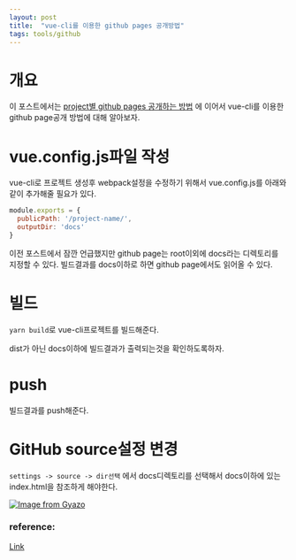 ```yaml
---
layout: post
title:  "vue-cli를 이용한 github pages 공개방법"
tags: tools/github
---
```


# 개요 

이 포스트에서는 [project별 github pages 공개하는 방법] 에 이어서
vue-cli를 이용한 github page공개 방법에 대해 알아보자.

# vue.config.js파일 작성

vue-cli로 프로젝트 생성후 webpack설정을 수정하기 위해서 vue.config.js를 아래와같이 추가해줄 필요가 있다.

```js
module.exports = {
  publicPath: '/project-name/',
  outputDir: 'docs'
}
```

이전 포스트에서 잠깐 언급했지만 github page는 root이외에 docs라는 디렉토리를 지정할 수 있다.
빌드결과를 docs이하로 하면 github page에서도 읽어올 수 있다.

# 빌드

`yarn build`로 vue-cli프로젝트를 빌드해준다.

dist가 아닌 docs이하에 빌드결과가 출력되는것을 확인하도록하자.


# push

빌드결과를 push해준다.

# GitHub source설정 변경

`settings -> source -> dir선택` 에서 docs디렉토리를 선택해서 docs이하에 있는 index.html을 참조하게 해야한다.


[![Image from Gyazo](https://i.gyazo.com/83d6f79281ec6668b4250b87c5d32e03.gif)](https://gyazo.com/83d6f79281ec6668b4250b87c5d32e03)


### reference:

[project별 github pages 공개하는 방법]:(https://negabaro.github.io/archive/how-to-create-github-page-project)
[Link](https://qiita.com/paragaki/items/4b4e1171f2265ad807bc)

